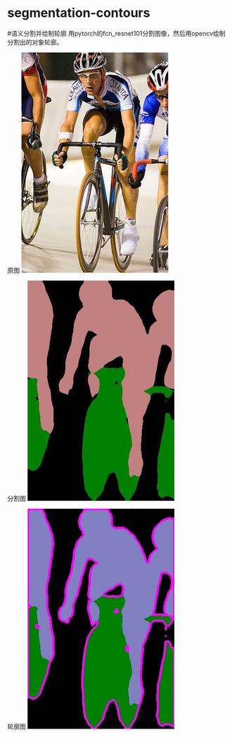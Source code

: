 # segmentation-contours
#语义分割并绘制轮廓
用pytorch的fcn_resnet101分割图像，然后用opencv绘制分割出的对象轮廓。

原图
![image](https://github.com/chenliang2014/segmentation-contours/blob/master/2007_000129.jpg)

分割图
![image](https://github.com/chenliang2014/segmentation-contours/blob/master/seg.jpg)

轮廓图
![image](https://github.com/chenliang2014/segmentation-contours/blob/master/cont.jpg)

